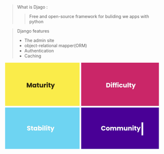 >What is Djago :
  >>Free and open-source framework for buliding we apps with python

> Django features
> - The admin site
> - object-relational mapper(ORM)
> - Authentication
> - Caching


![4 cores](imgs/djago-core.png)
